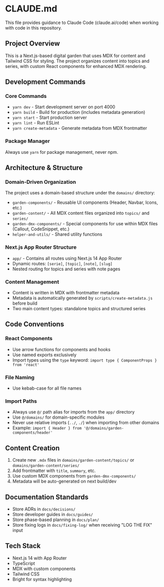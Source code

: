 # CLAUDE.md

This file provides guidance to Claude Code (claude.ai/code) when working with code in this repository.

## Project Overview
This is a Next.js-based digital garden that uses MDX for content and Tailwind CSS for styling. The project organizes content into topics and series, with custom React components for enhanced MDX rendering.

## Development Commands

### Core Commands
- `yarn dev` - Start development server on port 4000
- `yarn build` - Build for production (includes metadata generation)
- `yarn start` - Start production server
- `yarn lint` - Run ESLint
- `yarn create-metadata` - Generate metadata from MDX frontmatter

### Package Manager
Always use `yarn` for package management, never npm.

## Architecture & Structure

### Domain-Driven Organization
The project uses a domain-based structure under the `domains/` directory:

- `garden-components/` - Reusable UI components (Header, Navbar, Icons, etc.)
- `garden-content/` - All MDX content files organized into `topics/` and `series/`
- `garden-dmx-components/` - Special components for use within MDX files (Callout, CodeSnippet, etc.)
- `helper-and-utils/` - Shared utility functions

### Next.js App Router Structure
- `app/` - Contains all routes using Next.js 14 App Router
- Dynamic routes: `[serie]`, `[topic]`, `[note]`, `[slug]`
- Nested routing for topics and series with note pages

### Content Management
- Content is written in MDX with frontmatter metadata
- Metadata is automatically generated by `scripts/create-metadata.js` before build
- Two main content types: standalone topics and structured series

## Code Conventions

### React Components
- Use arrow functions for components and hooks
- Use named exports exclusively
- Import types using the `type` keyword: `import type { ComponentProps } from 'react'`

### File Naming
- Use kebab-case for all file names

### Import Paths
- Always use `@/` path alias for imports from the `app/` directory
- Use `@/domains/` for domain-specific modules
- Never use relative imports (`../`, `./`) when importing from other domains
- Example: `import { Header } from '@/domains/garden-components/header'`

## Content Creation
1. Create new `.mdx` files in `domains/garden-content/topics/` or `domains/garden-content/series/`
2. Add frontmatter with `title`, `summary`, etc.
3. Use custom MDX components from `garden-dmx-components/`
4. Metadata will be auto-generated on next build/dev

## Documentation Standards
- Store ADRs in `docs/decisions/`
- Store developer guides in `docs/guides/`
- Store phase-based planning in `docs/plan/`
- Store fixing logs in `docs/fixing-log/` when receiving "LOG THE FIX" input

## Tech Stack
- Next.js 14 with App Router
- TypeScript
- MDX with custom components
- Tailwind CSS
- Bright for syntax highlighting